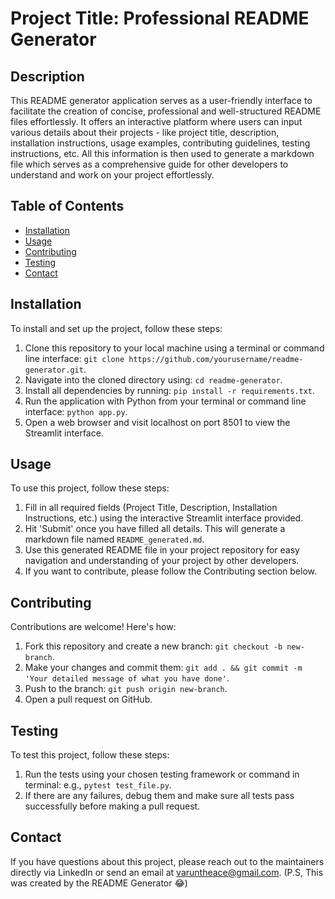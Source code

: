 # Project Title: Professional README Generator

## Description
This README generator application serves as a user-friendly interface to facilitate the creation of concise, professional and well-structured README files effortlessly. It offers an interactive platform where users can input various details about their projects - like project title, description, installation instructions, usage examples, contributing guidelines, testing instructions, etc. All this information is then used to generate a markdown file which serves as a comprehensive guide for other developers to understand and work on your project effortlessly.

## Table of Contents
- [Installation](#installation)
- [Usage](#usage)
- [Contributing](#contributing)
- [Testing](#testing)
- [Contact](#contact)

## Installation
To install and set up the project, follow these steps:
1. Clone this repository to your local machine using a terminal or command line interface: `git clone https://github.com/yourusername/readme-generator.git`.
2. Navigate into the cloned directory using: `cd readme-generator`.
3. Install all dependencies by running: `pip install -r requirements.txt`.
4. Run the application with Python from your terminal or command line interface: `python app.py`.
5. Open a web browser and visit localhost on port 8501 to view the Streamlit interface.

## Usage
To use this project, follow these steps:
1. Fill in all required fields (Project Title, Description, Installation Instructions, etc.) using the interactive Streamlit interface provided.
2. Hit 'Submit' once you have filled all details. This will generate a markdown file named `README_generated.md`.
3. Use this generated README file in your project repository for easy navigation and understanding of your project by other developers.
4. If you want to contribute, please follow the Contributing section below. 

## Contributing
Contributions are welcome! Here's how:
1. Fork this repository and create a new branch: `git checkout -b new-branch`.
2. Make your changes and commit them: `git add . && git commit -m 'Your detailed message of what you have done'`.
3. Push to the branch: `git push origin new-branch`.
4. Open a pull request on GitHub. 

## Testing
To test this project, follow these steps:
1. Run the tests using your chosen testing framework or command in terminal: e.g., `pytest test_file.py`.
2. If there are any failures, debug them and make sure all tests pass successfully before making a pull request.

## Contact 
If you have questions about this project, please reach out to the maintainers directly via LinkedIn or send an email at varuntheace@gmail.com.
(P.S, This was created by the README Generator 😂)
